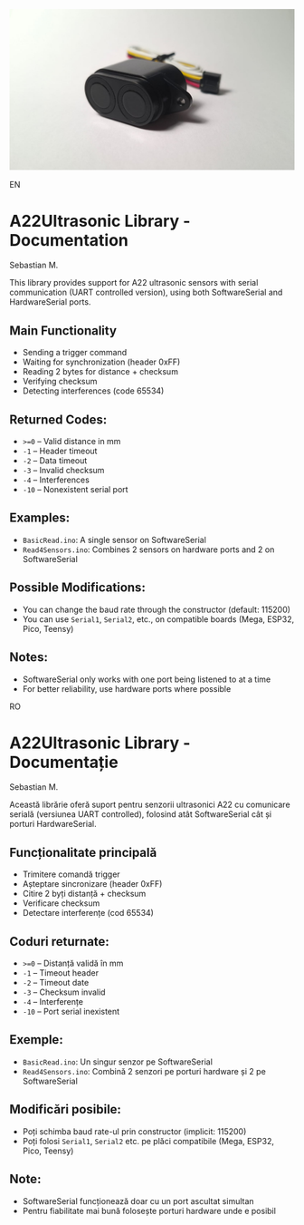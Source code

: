![alt text](https://github.com/Cerbul/A22-Ultrasonic-Sensor-UART---Arduino-Library/blob/main/A22%20Ultrasonic%20Sensor.jpg "A22 Ultrasonic Sensor")

EN

# A22Ultrasonic Library - Documentation

Sebastian M.

This library provides support for A22 ultrasonic sensors with serial communication (UART controlled version), using both SoftwareSerial and HardwareSerial ports.

## Main Functionality
- Sending a trigger command
- Waiting for synchronization (header 0xFF)
- Reading 2 bytes for distance + checksum
- Verifying checksum
- Detecting interferences (code 65534)

## Returned Codes:
- `>=0` – Valid distance in mm
- `-1` – Header timeout
- `-2` – Data timeout
- `-3` – Invalid checksum
- `-4` – Interferences
- `-10` – Nonexistent serial port

## Examples:
- `BasicRead.ino`: A single sensor on SoftwareSerial
- `Read4Sensors.ino`: Combines 2 sensors on hardware ports and 2 on SoftwareSerial

## Possible Modifications:
- You can change the baud rate through the constructor (default: 115200)
- You can use `Serial1`, `Serial2`, etc., on compatible boards (Mega, ESP32, Pico, Teensy)

## Notes:
- SoftwareSerial only works with one port being listened to at a time
- For better reliability, use hardware ports where possible


RO

# A22Ultrasonic Library - Documentație

Sebastian M.

Această librărie oferă suport pentru senzorii ultrasonici A22 cu comunicare serială (versiunea UART controlled), folosind atât SoftwareSerial cât și porturi HardwareSerial.

## Funcționalitate principală
- Trimitere comandă trigger
- Așteptare sincronizare (header 0xFF)
- Citire 2 byți distanță + checksum
- Verificare checksum
- Detectare interferențe (cod 65534)

## Coduri returnate:
- `>=0` – Distanță validă în mm
- `-1` – Timeout header
- `-2` – Timeout date
- `-3` – Checksum invalid
- `-4` – Interferențe
- `-10` – Port serial inexistent

## Exemple:
- `BasicRead.ino`: Un singur senzor pe SoftwareSerial
- `Read4Sensors.ino`: Combină 2 senzori pe porturi hardware și 2 pe SoftwareSerial

## Modificări posibile:
- Poți schimba baud rate-ul prin constructor (implicit: 115200)
- Poți folosi `Serial1`, `Serial2` etc. pe plăci compatibile (Mega, ESP32, Pico, Teensy)

## Note:
- SoftwareSerial funcționează doar cu un port ascultat simultan
- Pentru fiabilitate mai bună folosește porturi hardware unde e posibil
